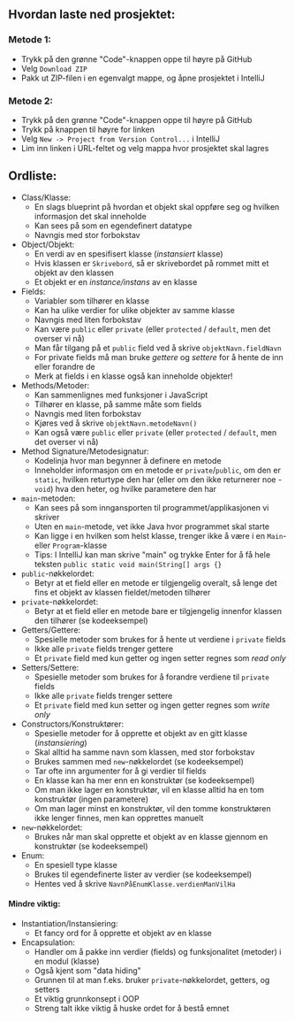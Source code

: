 ## Hvordan laste ned prosjektet:

### Metode 1:
* Trykk på den grønne "Code"-knappen oppe til høyre på GitHub
* Velg `Download ZIP`
* Pakk ut ZIP-filen i en egenvalgt mappe, og åpne prosjektet i IntelliJ

### Metode 2:
* Trykk på den grønne "Code"-knappen oppe til høyre på GitHub
* Trykk på knappen til høyre for linken
* Velg `New -> Project from Version Control...` i IntelliJ
* Lim inn linken i URL-feltet og velg mappa hvor prosjektet skal lagres

## Ordliste:
* Class/Klasse:
  * En slags blueprint på hvordan et objekt skal oppføre seg og hvilken informasjon det skal inneholde
  * Kan sees på som en egendefinert datatype
  * Navngis med stor forbokstav
* Object/Objekt:
  * En verdi av en spesifisert klasse (*instansiert* klasse)
  * Hvis klassen er `Skrivebord`, så er skrivebordet på rommet mitt et objekt av den klassen
  * Et objekt er en *instance/instans* av en klasse
* Fields:
  * Variabler som tilhører en klasse
  * Kan ha ulike verdier for ulike objekter av samme klasse
  * Navngis med liten forbokstav
  * Kan være `public` eller `private` (eller `protected` / `default`, men det overser vi nå)
  * Man får tilgang på et `public` field ved å skrive `objektNavn.fieldNavn`
  * For private fields må man bruke *gettere* og *settere* for å hente de inn eller forandre de
  * Merk at fields i en klasse også kan inneholde objekter!
* Methods/Metoder:
  * Kan sammenlignes med funksjoner i JavaScript
  * Tilhører en klasse, på samme måte som fields
  * Navngis med liten forbokstav
  * Kjøres ved å skrive `objektNavn.metodeNavn()`
  * Kan også være `public` eller `private` (eller `protected` / `default`, men det overser vi nå)
* Method Signature/Metodesignatur:
  * Kodelinja hvor man begynner å definere en metode
  * Inneholder informasjon om en metode er `private`/`public`, om den er `static`, hvilken returtype den har (eller om den ikke returnerer noe - `void`) hva den heter, og hvilke parametere den har
* `main`-metoden:
  * Kan sees på som inngansporten til programmet/applikasjonen vi skriver
  * Uten en `main`-metode, vet ikke Java hvor programmet skal starte
  * Kan ligge i en hvilken som helst klasse, trenger ikke å være i en `Main`- eller `Program`-klasse
  * Tips: I IntelliJ kan man skrive "main" og trykke Enter for å få hele teksten `public static void main(String[] args {}`
* `public`-nøkkelordet:
  * Betyr at et field eller en metode er tilgjengelig overalt, så lenge det fins et objekt av klassen fieldet/metoden tilhører
* `private`-nøkkelordet:
  * Betyr at et field eller en metode bare er tilgjengelig innenfor klassen den tilhører (se kodeeksempel)
* Getters/Gettere:
  * Spesielle metoder som brukes for å hente ut verdiene i `private` fields 
  * Ikke alle `private` fields trenger gettere
  * Et `private` field med kun getter og ingen setter regnes som *read only*
* Setters/Settere:
  * Spesielle metoder som brukes for å forandre verdiene til `private` fields
  * Ikke alle `private` fields trenger settere
  * Et `private` field med kun setter og ingen getter regnes som *write only*
* Constructors/Konstruktører:
  * Spesielle metoder for å opprette et objekt av en gitt klasse (*instansiering*)
  * Skal alltid ha samme navn som klassen, med stor forbokstav
  * Brukes sammen med `new`-nøkkelordet (se kodeeksempel)
  * Tar ofte inn argumenter for å gi verdier til fields
  * En klasse kan ha mer enn en konstruktør (se kodeeksempel)
  * Om man ikke lager en konstruktør, vil en klasse alltid ha en tom konstruktør (ingen parametere)
  * Om man lager minst en konstruktør, vil den tomme konstruktøren ikke lenger finnes, men kan opprettes manuelt
* `new`-nøkkelordet:
  * Brukes når man skal opprette et objekt av en klasse gjennom en konstruktør (se kodeeksempel)
* Enum:
  * En spesiell type klasse
  * Brukes til egendefinerte lister av verdier (se kodeeksempel)
  * Hentes ved å skrive `NavnPåEnumKlasse.verdienManVilHa`

#### Mindre viktig:
* Instantiation/Instansiering:
  * Et fancy ord for å opprette et objekt av en klasse
* Encapsulation:
  * Handler om å pakke inn verdier (fields) og funksjonalitet (metoder) i en modul (klasse)
  * Også kjent som "data hiding"
  * Grunnen til at man f.eks. bruker `private`-nøkkelordet, getters, og setters
  * Et viktig grunnkonsept i OOP
  * Streng talt ikke viktig å huske ordet for å bestå emnet
